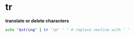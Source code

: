 # tr

**translate or delete characters**

```bash
echo "$string" | tr '\n' ' ' # replace newline with ' '
```